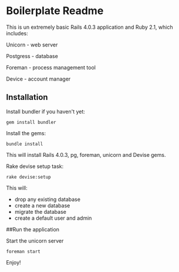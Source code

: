 # Boilerplate Readme 

This is un extremely basic Rails 4.0.3 application and Ruby 2.1, which includes:

Unicorn - web server

Postgress - database

Foreman - process management tool

Device - account manager

## Installation

Install bundler if you haven't yet:

```
gem install bundler
```

Install the gems:

```
bundle install
```

This will install Rails 4.0.3, pg, foreman, unicorn and Devise gems.

Rake devise setup task:

```
rake devise:setup
```

This will:

* drop any existing database
* create a new database
* migrate the database
* create a default user and admin

##Run the application

Start the unicorn server

    foreman start


Enjoy!